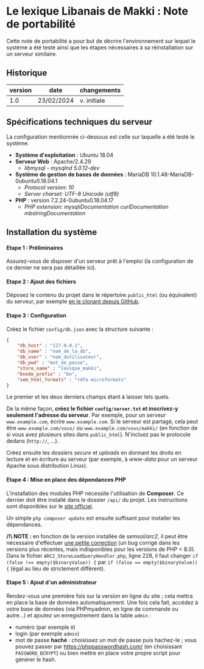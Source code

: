 # Le lexique Libanais de Makki : **Note de portabilité**

Cette note de portabilité a pour but de décrire l'environnement sur lequel le système a été testé ainsi que les étapes nécessaires à sa réinstallation sur un serveur similaire.

## Historique

| version | date | changements |
|---------|----|-------------|
| 1.0     |23/02/2024| v. initiale |

## Spécifications techniques du serveur

La configuration mentionnée ci-dessous est celle sur laquelle a été testé le système. 

- **Système d'exploitation** : Ubuntu 18.04
- **Serveur Web** : Apache/2.4.29 
    - *libmysql - mysqlnd 5.0.12-dev*
- **Système de gestion de bases de données** : MariaDB 10.1.48-MariaDB-0ubuntu0.18.04.1
    - *Protocol version: 10*
    - *Server charset: UTF-8 Unicode (utf8)*
- **PHP** : version 7.2.24-0ubuntu0.18.04.17
    - *PHP extension: mysqliDocumentation curlDocumentation mbstringDocumentation*

## Installation du système

#### Etape 1 : Préliminaires
Assurez-vous de disposer d'un serveur prêt à l'emploi (la configuration de ce dernier ne sera pas détaillée ici).

#### Etape 2 : Ajout des fichiers
Déposez le contenu du projet dans le répertoire `public_html` (ou équivalent) du serveur, par exemple [en le clonant depuis GitHub](https://docs.github.com/fr/repositories/creating-and-managing-repositories/cloning-a-repository).

#### Etape 3 : Configuration
Créez le fichier `config/db.json` avec la structure suivante :

```json
{
    "db_host" : "127.0.0.1",
    "db_name" : "nom_de_la_db",
    "db_user" : "nom_dutilisateur",
    "db_pwd" : "mot_de_passe",
    "store_name" : "lexique_makki",
    "bnode_prefix" : "bn",
    "sem_html_formats" : "rdfa microformats"
}
```

Le premier et les deux derniers champs étant à laisser tels quels.

De la même façon, **créez le fichier `config/server.txt` et inscrivez-y seulement l'adresse du serveur**.
Par exemple, pour un serveur `www.example.com`, écrire `www.example.com`. Si le serveur est partagé, cela peut être `www.example.com/vous/` ou `www.example.com/vous/makki/` (en fonction de si vous avez plusieurs sites dans `public_html`). N'incluez pas le protocole dedans (`http://`, ...).  

Créez ensuite les dossiers *secure* et *uploads* en donnant les droits en lecture et en écriture au serveur (par exemple, à *www-data* pour un serveur Apache sous distribution Linux).

#### Etape 4 : Mise en place des dépendances PHP

L'installation des modules PHP nécessite l'utilisation de **Composer**. Ce dernier doit être installé dans le dossier `/api/` du projet. Les instructions sont disponibles sur le [site officiel](https://getcomposer.org/doc/00-intro.md).

Un simple `php composer update` est ensuite suffisant pour installer les dépendances.

**/!\ NOTE :** en fonction de la version installée de *semsol/arc2*, il peut être nécessaire d'effectuer [une petite correction](https://github.com/semsol/arc2/issues/122) (un bug corrigé dans les versions plus récentes, mais indisponibles pour les versions de PHP < 8.0).
Dans le fichier `ARC2_StoreLoadQueryHandler.php`, ligne 228, il faut changer `if (false !== empty($binaryValue)) {` par `if (false == empty($binaryValue)) {` (égal au lieu de strictement différent).

#### Etape 5 : Ajout d'un administrateur

Rendez-vous une première fois sur la version en ligne du site ; cela mettra en place la base de données automatiquement. 
Une fois cela fait, accédez à votre base de données (via PHPmyadmin, en ligne de commande ou autre...) et ajoutez un enregistrement dans la table `admin` : 
- numéro (par exemple `0`)
- login (par exemple `admin`)
- mot de passe **haché** : choisissez un mot de passe puis hachez-le ; vous pouvez passer par https://phppasswordhash.com/ (en choisissant `PASSWORD_BCRYPT`) ou bien mettre en place votre propre script pour générer le hash.